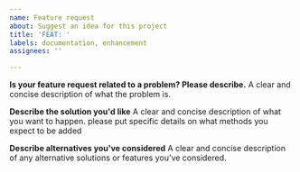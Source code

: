 ```yaml
---
name: Feature request
about: Suggest an idea for this project
title: 'FEAT: '
labels: documentation, enhancement
assignees: ''

---
```


**Is your feature request related to a problem? Please describe.**
A clear and concise description of what the problem is.

**Describe the solution you'd like**
A clear and concise description of what you want to happen. please put specific details on what methods you expect to be added

**Describe alternatives you've considered**
A clear and concise description of any alternative solutions or features you've considered.

